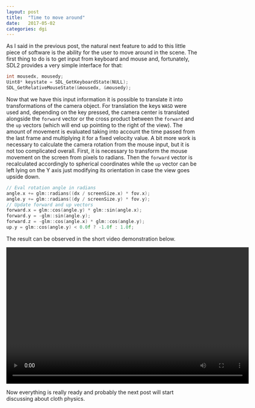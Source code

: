 ```yaml
---
layout: post
title:  "Time to move around"
date:   2017-05-02
categories: dgi
---
```


As I said in the previous post, the natural next feature to add to this little piece of software is the ability for the user to move around in the scene. The first thing to do is to get input from keyboard and mouse and, fortunately, SDL2 provides a very simple interface for that:

```c++
int mousedx, mousedy;
Uint8* keystate = SDL_GetKeyboardState(NULL);
SDL_GetRelativeMouseState(&mousedx, &mousedy);
```

Now that we have this input information it is possible to translate it into transformations of the camera object. For translation the keys `WASD` were used and, depending on the key pressed, the camera center is translated alongside the `forward` vector or the cross product between the `forward` and the `up` vectors (which will end up pointing to the right of the view). The amount of movement is evaluated taking into account the time passed from the last frame and multiplying it for a fixed velocity value. 
A bit more work is necessary to calculate the camera rotation from the mouse input, but it is not too complicated overall. First, it is necessary to transform the mouse movement on the screen from pixels to radians. Then the `forward` vector is recalculated accordingly to spherical coordinates while the `up` vector can be left lying on the Y axis just modifying its orientation in case the view goes upside down.

```c++
// Eval rotation angle in radians
angle.x += glm::radians((dx / screenSize.x) * fov.x);
angle.y += glm::radians((dy / screenSize.y) * fov.y);
// Update forward and up vectors
forward.x = glm::cos(angle.y) * glm::sin(angle.x);
forward.y = -glm::sin(angle.y);
forward.z = -glm::cos(angle.x) * glm::cos(angle.y);
up.y = glm::cos(angle.y) < 0.0f ? -1.0f : 1.0f;
```

The result can be observed in the short video demonstration below.

<video width="640" height="360" controls>
  <source src="{{site.videos}}/camera_move.mp4" type="video/mp4">
</video>



Now everything is really ready and probably the next post will start discussing about cloth physics.